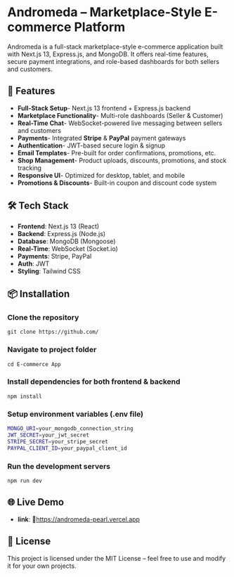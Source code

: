 # Andromeda – Marketplace-Style E-commerce Platform

Andromeda is a full-stack marketplace-style e-commerce application built with Next.js 13, Express.js, and MongoDB. It offers real-time features, secure payment integrations, and role-based dashboards for both sellers and customers.

## 🚀 Features

- **Full-Stack Setup**- Next.js 13 frontend + Express.js backend
- **Marketplace Functionality**- Multi-role dashboards (Seller & Customer)
- **Real-Time Chat**- WebSocket-powered live messaging between sellers and customers
- **Payments**- Integrated **Stripe** & **PayPal** payment gateways
- **Authentication**- JWT-based secure login & signup
- **Email Templates**- Pre-built for order confirmations, promotions, etc.
- **Shop Management**- Product uploads, discounts, promotions, and stock tracking
- **Responsive UI**- Optimized for desktop, tablet, and mobile
- **Promotions & Discounts**- Built-in coupon and discount code system

## 🛠️ Tech Stack

- **Frontend**: Next.js 13 (React)
- **Backend**: Express.js (Node.js)
- **Database**: MongoDB (Mongoose)
- **Real-Time**: WebSocket (Socket.io)
- **Payments**: Stripe, PayPal
- **Auth**: JWT
- **Styling**: Tailwind CSS

## 📦 Installation

### Clone the repository
```shell
git clone https://github.com/
```
### Navigate to project folder
```shell
cd E-commerce App
```
### Install dependencies for both frontend & backend
```shell
npm install
```
### Setup environment variables (.env file)
```bash
MONGO_URI=your_mongodb_connection_string
JWT_SECRET=your_jwt_secret
STRIPE_SECRET=your_stripe_secret
PAYPAL_CLIENT_ID=your_paypal_client_id
```
### Run the development servers
```shell
npm run dev
```

## 🌐 Live Demo

- **link**: 🔗https://andromeda-pearl.vercel.app

## 📄 License
This project is licensed under the MIT License – feel free to use and modify it for your own projects.




 
 
 
